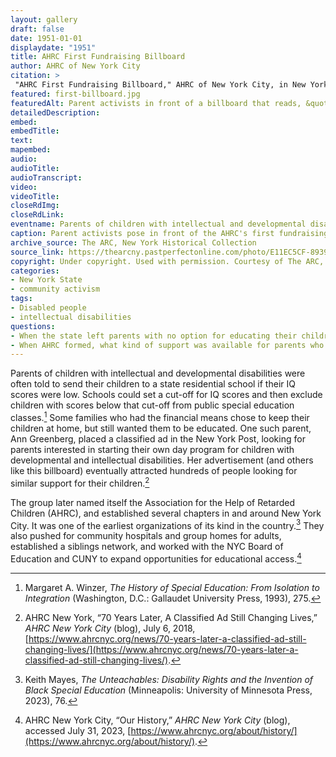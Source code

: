 ```yaml
--- 
layout: gallery
draft: false
date: 1951-01-01
displaydate: "1951"
title: AHRC First Fundraising Billboard
author: AHRC of New York City
citation: >
 "AHRC First Fundraising Billboard," AHRC of New York City, in New York City Civil Rights History Project, Accessed: [Month Day, Year], https://nyccivilrightshistory.org/gallery/first-billboard.
featured: first-billboard.jpg
featuredAlt: Parent activists in front of a billboard that reads, &quot;Retarded Children Can be Helped! They need Research, Schools, Clinics. Give to AHRC&quot;
detailedDescription: 
embed: 
embedTitle: 
text: 
mapembed: 
audio: 
audioTitle: 
audioTranscript: 
video: 
videoTitle: 
closeRdImg: 
closeRdLink: 
eventname: Parents of children with intellectual and developmental disabilities come together to create day programs for their children, who were shut out of the public school system.
caption: Parent activists pose in front of the AHRC's first fundraising billboard. The organization’s mission started out providing day programs and grew into a political advocacy organization.
archive_source: The ARC, New York Historical Collection
source_link: https://thearcny.pastperfectonline.com/photo/E11EC5CF-8939-4AF2-AA8B-451431910302
copyright: Under copyright. Used with permission. Courtesy of The ARC, New York.
categories: 
- New York State
- community activism
tags: 
- Disabled people
- intellectual disabilities
questions: 
- When the state left parents with no option for educating their children in public schools, how did they respond? 
- When AHRC formed, what kind of support was available for parents who didn’t want to send their children away to an institution?
--- 
```


Parents of children with intellectual and developmental disabilities were often told to send their children to a state residential school if their IQ scores were low. Schools could set a cut-off for IQ scores and then exclude children with scores below that cut-off from public special education classes.[^1] Some families who had the financial means chose to keep their children at home, but still wanted them to be educated. One such parent, Ann Greenberg, placed a classified ad in the New York Post, looking for parents interested in starting their own day program for children with developmental and intellectual disabilities. Her advertisement (and others like this billboard) eventually attracted hundreds of people looking for similar support for their children.[^2]

The group later named itself  the Association for the Help of Retarded Children (AHRC), and established several chapters in and around New York City. It was one of the earliest organizations of its kind in the country.[^3] They also pushed for community hospitals and group homes for adults, established a siblings network, and worked with the NYC Board of Education and CUNY to expand opportunities for educational access.[^4]

[^1]: Margaret A. Winzer, *The History of Special Education: From Isolation to Integration* (Washington, D.C.: Gallaudet University Press, 1993), 275.

[^2]: AHRC New York, “70 Years Later, A Classified Ad Still Changing Lives,” *AHRC New York City* (blog), July 6, 2018, [https://www.ahrcnyc.org/news/70-years-later-a-classified-ad-still-changing-lives/](https://www.ahrcnyc.org/news/70-years-later-a-classified-ad-still-changing-lives/).

[^3]: Keith Mayes, *The Unteachables: Disability Rights and the Invention of Black Special Education* (Minneapolis: University of Minnesota Press, 2023), 76.

[^4]: AHRC New York City, “Our History,” *AHRC New York City* (blog), accessed July 31, 2023, [https://www.ahrcnyc.org/about/history/](https://www.ahrcnyc.org/about/history/).
